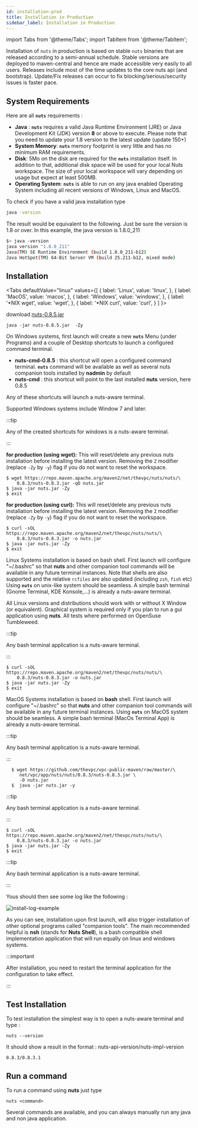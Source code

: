```yaml
---
id: installation-prod
title: Installation in Production
sidebar_label: Installation in Production
---
```



import Tabs from '@theme/Tabs';
import TabItem from '@theme/TabItem';


Installation of `nuts` in production is based on stable `nuts` binaries that are released according to a semi-annual schedule. Stable versions are deployed to maven-central and hence are made accessible very easily to all users.
Releases include most of the time updates to the core nuts api (and bootstrap). Update/Fix releases can occur to fix blocking/serious/security issues is faster pace.

## System Requirements

Here are all **```nuts```** requirements :

- **Java** : **```nuts```** requires a valid Java Runtime Environment (JRE) or Java Development Kit (JDK) version **8** or above to execute. Please note that you need to update your 1.8 version to the latest update (update 150+)
- **System Memory**: **```nuts```** memory footprint is very little and has no minimum RAM requirements.
- **Disk**: 5Mo on the disk are required for the **```nuts```** installation itself. In addition to that, additional disk space will be used for your local Nuts workspace. The size of your local workspace will vary depending on usage but expect at least 500MB.
- **Operating System**: **```nuts```** is able to run on any java enabled Operating System including all recent versions of Windows, Linux and MacOS.

To check if you have a valid java installation type

```bash
java -version
```

The result would be equivalent to the following. Just be sure the version is 1.8 or over. In this example, 
the java version is 1.8.0_211

```bash
$> java -version
java version "1.8.0_211"
Java(TM) SE Runtime Environment (build 1.8.0_211-b12)
Java HotSpot(TM) 64-Bit Server VM (build 25.211-b12, mixed mode)
```


## Installation


<Tabs
  defaultValue="linux"
  values={[
    { label: 'Linux', value: 'linux', },
    { label: 'MacOS', value: 'macos', },
    { label: 'Windows', value: 'windows', },
    { label: '*NIX wget', value: 'wget', },
    { label: '*NIX curl', value: 'curl', }
  ]
}>
<TabItem value="windows">

download [nuts-0.8.5.jar](https://github.com/thevpc/vpc-public-maven/raw/master/net/vpc/app/nuts/nuts/0.0.8.5/nuts-0.8.5.jar)
```
java -jar nuts-0.8.5.jar  -Zy
```

On Windows systems, first launch will create a new **```nuts```** Menu (under Programs) and a couple of Desktop shortcuts to launch a configured command terminal.
- **nuts-cmd-0.8.5** : this shortcut will open a configured command terminal. **```nuts```** command will be available as well as several nuts companion tools installed by **nadmin** by default
- **nuts-cmd**       : this shortcut will point to the last installed **nuts** version, here 0.8.5  

Any of these shortcuts will launch a nuts-aware terminal.

Supported Windows systems include Window 7 and later.

:::tip

Any of the created shortcuts for windows is a nuts-aware terminal.

:::

</TabItem>
<TabItem value="linux">

__for production (using wget):__
This will reset/delete any previous nuts installation before installing the latest version.
Removing the `Z` modifier (replace `-Zy` by `-y`) flag if you do not want to reset the workspace.
```
$ wget https://repo.maven.apache.org/maven2/net/thevpc/nuts/nuts/\
    0.8.3/nuts-0.8.3.jar -qO nuts.jar
$ java -jar nuts.jar -Zy
$ exit
```

__for production (using curl):__
This will reset/delete any previous nuts installation before installing the latest version.
Removing the `Z` modifier (replace `-Zy` by `-y`) flag if you do not want to reset the workspace.
```
$ curl -sOL https://repo.maven.apache.org/maven2/net/thevpc/nuts/nuts/\
    0.8.3/nuts-0.8.3.jar -o nuts.jar
$ java -jar nuts.jar -Zy
$ exit
```

Linux Systems installation is based on bash shell. First launch will configure "~/.bashrc" so that **nuts** and other companion tool commands will be available in any future terminal instances. Note that shells are also supported and the relative `rcfiles` are also updated (including `zsh`, `fish` etc)
Using **```nuts```** on unix-like system should be seamless. A simple bash terminal (Gnome Terminal, KDE Konsole,...) is already a nuts-aware terminal.

All Linux versions and distributions should work with or without X Window (or equivalent). Graphical system is required only if you plan to run a gui application using **nuts**.
All tests where performed on OpenSuse Tumbleweed.

:::tip

Any bash terminal application is a nuts-aware terminal.

:::

</TabItem>
<TabItem value="macos">

```
$ curl -sOL https://repo.maven.apache.org/maven2/net/thevpc/nuts/nuts/\
    0.8.3/nuts-0.8.3.jar -o nuts.jar
$ java -jar nuts.jar -Zy
$ exit
```

MacOS Systems installation is based on **bash** shell. First launch will configure "~/.bashrc" so that **nuts** and other companion tool commands will be available in any future terminal instances.
Using **```nuts```** on MacOS system should be seamless. A simple bash terminal (MacOs Terminal App) is already a nuts-aware terminal.

:::tip

Any bash terminal application is a nuts-aware terminal.

:::

</TabItem>
<TabItem value="wget">

```
  $ wget https://github.com/thevpc/vpc-public-maven/raw/master/\
     net/vpc/app/nuts/nuts/0.8.3/nuts-0.8.3.jar \
     -O nuts.jar
  $  java -jar nuts.jar -y
```

:::tip

Any bash terminal application is a nuts-aware terminal.

:::


</TabItem>
<TabItem value="curl">

```
$ curl -sOL https://repo.maven.apache.org/maven2/net/thevpc/nuts/nuts/\
    0.8.3/nuts-0.8.3.jar -o nuts.jar
$ java -jar nuts.jar -Zy
$ exit
```

:::tip

Any bash terminal application is a nuts-aware terminal.

:::

</TabItem>


</Tabs>


Yous should then see some log like the following :

![install-log-example](../../static/img/install-log-example.png)

As you can see, installation upon first launch, will also trigger installation of other optional programs called "companion tools".
The main recommended helpful is **nsh**  (stands for __Nuts Shell__), is a bash compatible shell implementation application that will run equally on linux and windows systems.

:::important

After installation, you need to restart the terminal application for the configuration to take effect.

:::


## Test Installation
To test installation the simplest way is to open a nuts-aware terminal and type : 

```
nuts --version
```

It should show a result in the format : nuts-api-version/nuts-impl-version

```
0.8.3/0.8.3.1
```

## Run a command

To run a command using **nuts** just type

```
nuts <command>
```

Several commands are available, and you can always manually run any java and non java application.
